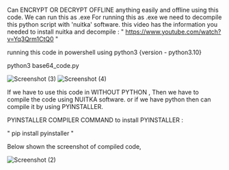 Can ENCRYPT OR DECRYPT OFFLINE anything easily and offline using this code. We can run this as .exe For running this as .exe we need to decompile this python script with 'nuitka' software. this video has the information you needed to install nuitka and decompile : " https://www.youtube.com/watch?v=Yq3Qrm1CtQ0 "

running this code in powershell using python3 {version - python3.10}

python3 base64_code.py

![Screenshot (3)](https://user-images.githubusercontent.com/92925838/178112338-d20a3b24-7376-4f2e-986e-952a63ed341c.png)
![Screenshot (4)](https://user-images.githubusercontent.com/92925838/178112343-06d2592b-320a-4f9d-84cc-e2acac7552ae.png)



If we have to use this code in WITHOUT PYTHON , Then we have to compile the code using NUITKA software.
or if we have python then can compile it by using PYINSTALLER. 

PYINSTALLER COMPILER 
COMMAND to install PYINSTALLER :

   " pip install pyinstaller "
   
   
Below shown the screenshot of compiled code,

![Screenshot (2)](https://user-images.githubusercontent.com/92925838/178112351-00c8c339-fa67-457f-93a9-725c0c55bba9.png)
